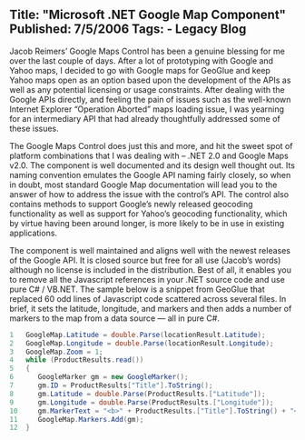 Title: "Microsoft .NET Google Map Component"
Published: 7/5/2006
Tags:
    - Legacy Blog
---
Jacob Reimers’ Google Maps Control has been a genuine blessing for me over the last couple of days. After a lot of prototyping with Google and Yahoo maps, I decided to go with Google maps for GeoGlue and keep Yahoo maps open as an option based upon the development of the APIs as well as any potential licensing or usage constraints. After dealing with the Google APIs directly, and feeling the pain of issues such as the well-known Internet Explorer “Operation Aborted” maps loading issue, I was yearning for an intermediary API that had already thoughtfully addressed some of these issues.

The Google Maps Control does just this and more, and hit the sweet spot of platform combinations that I was dealing with – .NET 2.0 and Google Maps v2.0. The component is well documented and its design well thought out. Its naming convention emulates the Google API naming fairly closely, so when in doubt, most standard Google Map documentation will lead you to the answer of how to address the issue with the control’s API. The control also contains methods to support Google’s newly released geocoding functionality as well as support for Yahoo’s geocoding functionality, which by virtue having been around longer, is more likely to be in use in existing applications.

The component is well maintained and aligns well with the newest releases of the Google API. It is closed source but free for all use (Jacob’s words) although no license is included in the distribution. Best of all, it enables you to remove all the Javascript references in your .NET source code and use pure C# / VB.NET. The sample below is a snippet from GeoGlue that replaced 60 odd lines of Javascript code scattered across several files. In brief, it sets the latitude, longitude, and markers and then adds a number of markers to the map from a data source — all in pure C#.

```cs
1	GoogleMap.Latitude = double.Parse(locationResult.Latitude);
2	GoogleMap.Longitude = double.Parse(locationResult.Longitude);
3	GoogleMap.Zoom = 1;
4	while (ProductResults.read())
5	{
6	   GoogleMarker gm = new GoogleMarker();
7	   gm.ID = ProductResults["Title"].ToString();
8	   gm.Latitude = double.Parse(ProductResults.["Latitude"]);
9	   gm.Longitude = double.Parse(ProductResults.["Longitude"]);
10	   gm.MarkerText = "<b>" + ProductResults.["Title"].ToString() + "</b><br\>" + ProductResults.["Description"].ToString();
11	   GoogleMap.Markers.Add(gm);
12	}
```
